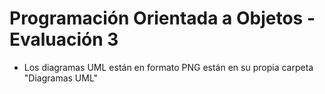 # Programación Orientada a Objetos - Evaluación 3
* Los diagramas UML están en formato PNG están en su propia carpeta "Diagramas UML"
